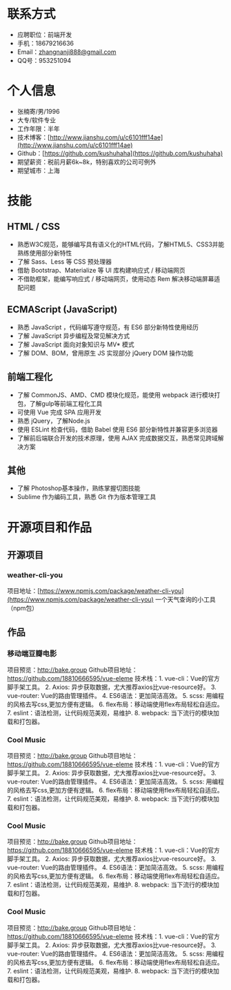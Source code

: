 # 联系方式
- 应聘职位：前端开发
- 手机：18679216636
- Email：zhangnanji888@gmail.com 
- QQ号：953251094
# 个人信息
 - 张楠寄/男/1996 
 - 大专/软件专业 
 - 工作年限：半年
 - 技术博客：[http://www.jianshu.com/u/c6101fff14ae](http://www.jianshu.com/u/c6101fff14ae)
 - Github：[https://github.com/kushuhaha](https://github.com/kushuhaha)
 - 期望薪资：税前月薪6k~8k，特别喜欢的公司可例外
 - 期望城市：上海
# 技能
## HTML / CSS
- 熟悉W3C规范，能够编写具有语义化的HTML代码，了解HTML5、CSS3并能熟练使用部分新特性
- 了解 Sass、Less 等 CSS 预处理器
- 借助 Bootstrap、Materialize 等 UI 库构建响应式 / 移动端⽹⻚
- 不借助框架，能编写响应式 / 移动端⽹⻚，使⽤动态 Rem 解决移动端屏幕适配问题
## ECMAScript (JavaScript) 
- 熟悉 JavaScript ，代码编写遵守规范，有 ES6 部分新特性使⽤经历
- 了解 JavaScript 异步编程及常⻅解决⽅式
- 了解 JavaScript ⾯向对象知识与 MV* 模式
- 了解 DOM、BOM，曾⽤原⽣ JS 实现部分 jQuery DOM 操作功能
## 前端工程化 
- 了解 CommonJS、AMD、CMD 模块化规范，能使用 webpack 进行模块打包，了解gulp等前端工程化工具
- 可使⽤ Vue 完成 SPA 应⽤开发
-  熟悉 jQuery，了解Node.js
- 使⽤ ESLint 检查代码，借助 Babel 使⽤ ES6 部分新特性并兼容更多浏览器
- 了解前后端联合开发的技术原理，使⽤ AJAX 完成数据交互，熟悉常⻅跨域解决⽅案
## 其他
- 了解 Photoshop基本操作，熟练掌握切图技能
-  Sublime 作为编码⼯具，熟悉 Git 作为版本管理⼯具
# 开源项目和作品
## 开源项目
  ### weather-cli-you
  项目地址：[https://www.npmjs.com/package/weather-cli-you](https://www.npmjs.com/package/weather-cli-you)
  一个天气查询的小工具（npm包）
## 作品
### 移动端豆瓣电影 
项目预览：http://bake.group
Github项目地址：https://github.com/18810666595/vue-eleme
技术栈：1. vue-cli：Vue的官方脚手架工具。 2. Axios: 异步获取数据，尤大推荐axios比vue-resource好。 3. vue-router: Vue的路由管理插件。 4. ES6语法：更加简洁高效。 5. scss: 用编程的风格去写css,更加方便有逻辑。 6. flex布局：移动端使用flex布局轻松自适应。 7. eslint：语法检测，让代码规范美观，易维护. 8. webpack: 当下流行的模块加载和打包器。
### Cool Music
项目预览：http://bake.group
Github项目地址：https://github.com/18810666595/vue-eleme
技术栈：1. vue-cli：Vue的官方脚手架工具。 2. Axios: 异步获取数据，尤大推荐axios比vue-resource好。 3. vue-router: Vue的路由管理插件。 4. ES6语法：更加简洁高效。 5. scss: 用编程的风格去写css,更加方便有逻辑。 6. flex布局：移动端使用flex布局轻松自适应。 7. eslint：语法检测，让代码规范美观，易维护. 8. webpack: 当下流行的模块加载和打包器。
### Cool Music
项目预览：http://bake.group
Github项目地址：https://github.com/18810666595/vue-eleme
技术栈：1. vue-cli：Vue的官方脚手架工具。 2. Axios: 异步获取数据，尤大推荐axios比vue-resource好。 3. vue-router: Vue的路由管理插件。 4. ES6语法：更加简洁高效。 5. scss: 用编程的风格去写css,更加方便有逻辑。 6. flex布局：移动端使用flex布局轻松自适应。 7. eslint：语法检测，让代码规范美观，易维护. 8. webpack: 当下流行的模块加载和打包器。
### Cool Music
项目预览：http://bake.group
Github项目地址：https://github.com/18810666595/vue-eleme
技术栈：1. vue-cli：Vue的官方脚手架工具。 2. Axios: 异步获取数据，尤大推荐axios比vue-resource好。 3. vue-router: Vue的路由管理插件。 4. ES6语法：更加简洁高效。 5. scss: 用编程的风格去写css,更加方便有逻辑。 6. flex布局：移动端使用flex布局轻松自适应。 7. eslint：语法检测，让代码规范美观，易维护. 8. webpack: 当下流行的模块加载和打包器。
